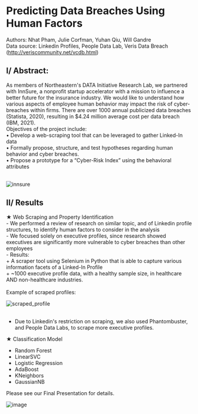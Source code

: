 # Predicting Data Breaches Using Human Factors
Authors: Nhat Pham, Julie Corfman, Yuhan Qiu, Will Gandre  <br />
Data source: Linkedin Profiles, People Data Lab, Veris Data Breach (http://veriscommunity.net/vcdb.html)

<h2>I/ Abstract: </h2>
As members of Northeastern's DATA Initiative Research Lab, we partnered with InnSure, a nonprofit startup accelerator with a mission to influence a better future for the insurance industry. We would like to understand how various aspects of employee human behavior may impact the risk of cyber-breaches within firms. There are over 1000 annual publicized data breaches (Statista, 2020), resulting in $4.24 million average cost per data breach (IBM, 2021).
<br />
Objectives of the project include:<br />
• Develop a web-scraping tool that can be leveraged to gather Linked-In data <br />
• Formally propose, structure, and test hypotheses regarding human behavior and cyber 
breaches. <br />
• Propose a prototype for a “Cyber-Risk Index” using the behavioral attributes <br />
<br />

![innsure](https://user-images.githubusercontent.com/87089936/196846695-f05afbed-f330-4b84-82d5-b85d2c399752.PNG)<br />

<h2>II/ Results</h2>
★ Web Scraping and Property Identification <br />
- We performed a review of research on similar topic, and of Linkedin profile structures, to identify human factors to consider in the analysis<br />
- We focused solely on executive profiles, since research showed executives are significantly more vulnerable to cyber breaches than other employees<br />
- Results:<br />
+ A scraper tool using Selenium in Python that is able to capture various information facets of a Linked-In Profile<br />
+ ~1000 executive profile data, with a healthy sample size, in healthcare AND non-healthcare industries. <br />
<br />
Example of scraped profiles:<br />

![scraped_profile](https://user-images.githubusercontent.com/87089936/196847029-8bf9742f-960f-4516-a06f-4f4c7eaa80ac.PNG)<br />
<br />

+ Due to Linkedin's restriction on scraping, we also used Phantombuster, and People Data Labs, to scrape more executive profiles.



★	Classification Model <br />
- Random Forest<br />
- LinearSVC<br />
- Logistic Regression<br />
- AdaBoost <br />
- KNeighbors<br />
- GaussianNB<br />

Please see our Final Presentation for details.<br />

![image](https://user-images.githubusercontent.com/87089936/196848172-0faaf7b5-27ed-4226-b97d-0e8bec0f9165.png)

 
